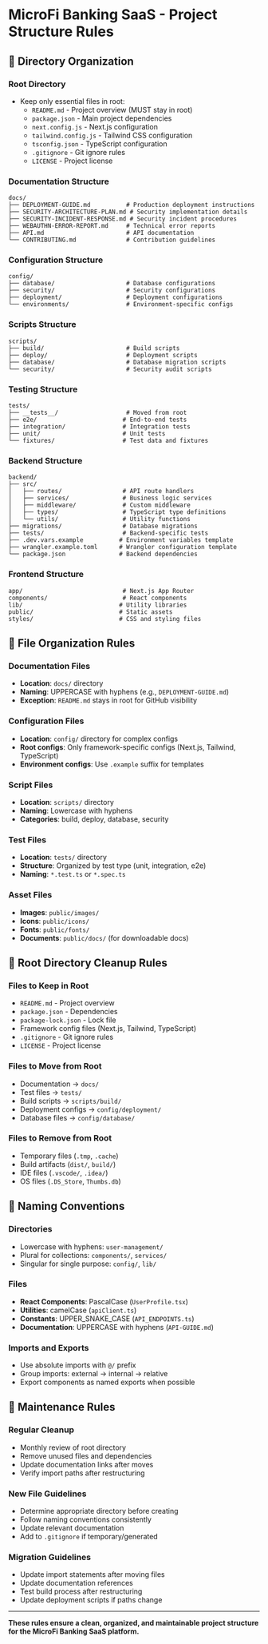 # MicroFi Banking SaaS - Project Structure Rules

## 📁 **Directory Organization**

### **Root Directory**
- Keep only essential files in root:
  - `README.md` - Project overview (MUST stay in root)
  - `package.json` - Main project dependencies
  - `next.config.js` - Next.js configuration
  - `tailwind.config.js` - Tailwind CSS configuration
  - `tsconfig.json` - TypeScript configuration
  - `.gitignore` - Git ignore rules
  - `LICENSE` - Project license

### **Documentation Structure**
```
docs/
├── DEPLOYMENT-GUIDE.md          # Production deployment instructions
├── SECURITY-ARCHITECTURE-PLAN.md # Security implementation details
├── SECURITY-INCIDENT-RESPONSE.md # Security incident procedures
├── WEBAUTHN-ERROR-REPORT.md     # Technical error reports
├── API.md                       # API documentation
└── CONTRIBUTING.md              # Contribution guidelines
```

### **Configuration Structure**
```
config/
├── database/                    # Database configurations
├── security/                    # Security configurations
├── deployment/                  # Deployment configurations
└── environments/                # Environment-specific configs
```

### **Scripts Structure**
```
scripts/
├── build/                       # Build scripts
├── deploy/                      # Deployment scripts
├── database/                    # Database migration scripts
└── security/                    # Security audit scripts
```

### **Testing Structure**
```
tests/
├── __tests__/                   # Moved from root
├── e2e/                        # End-to-end tests
├── integration/                # Integration tests
├── unit/                       # Unit tests
└── fixtures/                   # Test data and fixtures
```

### **Backend Structure**
```
backend/
├── src/
│   ├── routes/                 # API route handlers
│   ├── services/               # Business logic services
│   ├── middleware/             # Custom middleware
│   ├── types/                  # TypeScript type definitions
│   └── utils/                  # Utility functions
├── migrations/                 # Database migrations
├── tests/                      # Backend-specific tests
├── .dev.vars.example          # Environment variables template
├── wrangler.example.toml      # Wrangler configuration template
└── package.json               # Backend dependencies
```

### **Frontend Structure**
```
app/                            # Next.js App Router
components/                     # React components
lib/                           # Utility libraries
public/                        # Static assets
styles/                        # CSS and styling files
```

## 🧹 **File Organization Rules**

### **Documentation Files**
- **Location**: `docs/` directory
- **Naming**: UPPERCASE with hyphens (e.g., `DEPLOYMENT-GUIDE.md`)
- **Exception**: `README.md` stays in root for GitHub visibility

### **Configuration Files**
- **Location**: `config/` directory for complex configs
- **Root configs**: Only framework-specific configs (Next.js, Tailwind, TypeScript)
- **Environment configs**: Use `.example` suffix for templates

### **Script Files**
- **Location**: `scripts/` directory
- **Naming**: Lowercase with hyphens
- **Categories**: build, deploy, database, security

### **Test Files**
- **Location**: `tests/` directory
- **Structure**: Organized by test type (unit, integration, e2e)
- **Naming**: `*.test.ts` or `*.spec.ts`

### **Asset Files**
- **Images**: `public/images/`
- **Icons**: `public/icons/`
- **Fonts**: `public/fonts/`
- **Documents**: `public/docs/` (for downloadable docs)

## 🚫 **Root Directory Cleanup Rules**

### **Files to Keep in Root**
- `README.md` - Project overview
- `package.json` - Dependencies
- `package-lock.json` - Lock file
- Framework config files (Next.js, Tailwind, TypeScript)
- `.gitignore` - Git ignore rules
- `LICENSE` - Project license

### **Files to Move from Root**
- Documentation → `docs/`
- Test files → `tests/`
- Build scripts → `scripts/build/`
- Deployment configs → `config/deployment/`
- Database files → `config/database/`

### **Files to Remove from Root**
- Temporary files (`.tmp`, `.cache`)
- Build artifacts (`dist/`, `build/`)
- IDE files (`.vscode/`, `.idea/`)
- OS files (`.DS_Store`, `Thumbs.db`)

## 📝 **Naming Conventions**

### **Directories**
- Lowercase with hyphens: `user-management/`
- Plural for collections: `components/`, `services/`
- Singular for single purpose: `config/`, `lib/`

### **Files**
- **React Components**: PascalCase (`UserProfile.tsx`)
- **Utilities**: camelCase (`apiClient.ts`)
- **Constants**: UPPER_SNAKE_CASE (`API_ENDPOINTS.ts`)
- **Documentation**: UPPERCASE with hyphens (`API-GUIDE.md`)

### **Imports and Exports**
- Use absolute imports with `@/` prefix
- Group imports: external → internal → relative
- Export components as named exports when possible

## 🔄 **Maintenance Rules**

### **Regular Cleanup**
- Monthly review of root directory
- Remove unused files and dependencies
- Update documentation links after moves
- Verify import paths after restructuring

### **New File Guidelines**
- Determine appropriate directory before creating
- Follow naming conventions consistently
- Update relevant documentation
- Add to `.gitignore` if temporary/generated

### **Migration Guidelines**
- Update import statements after moving files
- Update documentation references
- Test build process after restructuring
- Update deployment scripts if paths change

---

**These rules ensure a clean, organized, and maintainable project structure for the MicroFi Banking SaaS platform.**